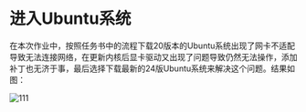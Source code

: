 # 进入Ubuntu系统

在本次作业中，按照任务书中的流程下载20版本的Ubuntu系统出现了网卡不适配导致无法连接网络，在更新内核后显卡驱动又出现了问题导致仍然无法操作，添加补丁也无济于事，最后选择下载最新的24版Ubuntu系统来解决这个问题。结果如图：

![111](https://github.com/user-attachments/assets/cb20466b-0d04-4547-989d-1c61fcf96b12)

